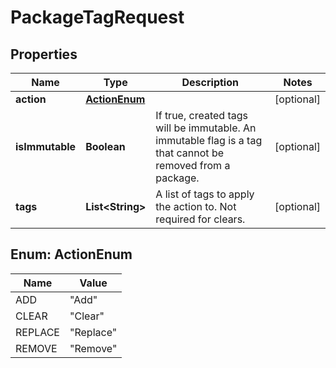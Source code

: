 
# PackageTagRequest

## Properties
Name | Type | Description | Notes
------------ | ------------- | ------------- | -------------
**action** | [**ActionEnum**](#ActionEnum) |  |  [optional]
**isImmutable** | **Boolean** | If true, created tags will be immutable. An immutable flag is a tag that cannot be removed from a package. |  [optional]
**tags** | **List&lt;String&gt;** | A list of tags to apply the action to. Not required for clears. |  [optional]


<a name="ActionEnum"></a>
## Enum: ActionEnum
Name | Value
---- | -----
ADD | &quot;Add&quot;
CLEAR | &quot;Clear&quot;
REPLACE | &quot;Replace&quot;
REMOVE | &quot;Remove&quot;



